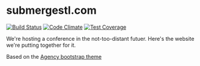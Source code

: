 submergestl.com
===============
[![Build Status](https://travis-ci.org/stlchristian/submergestl.com.svg)](https://travis-ci.org/stlchristian/submergestl.com)
[![Code Climate](https://codeclimate.com/github/stlchristian/submergestl.com/badges/gpa.svg)](https://codeclimate.com/github/stlchristian/submergestl.com)
[![Test Coverage](https://codeclimate.com/github/stlchristian/submergestl.com/badges/coverage.svg)](https://codeclimate.com/github/stlchristian/submergestl.com)

We're hosting a conference in the not-too-distant futuer. Here's the
website we're putting together for it.

Based on the [Agency bootstrap theme ](http://startbootstrap.com/templates/agency/)
